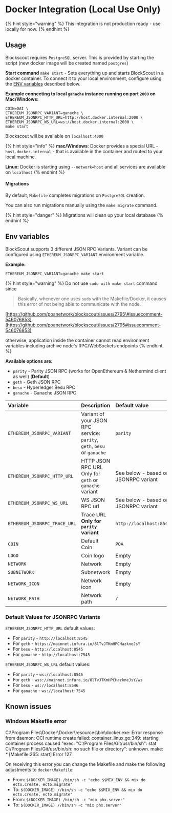 # Docker Integration \(Local Use Only\)

{% hint style="warning" %}
This integration is not production ready - use locally for now.
{% endhint %}

## Usage

Blockscout requires `PostgreSQL` server. This is provided by starting the script \(new docker image will be created named `postgres`\)

**Start command** `make start` - Sets everything up and starts BlockScout in a docker container. To connect it to your local environment, configure using the [ENV variables](docker-integration-local-use-only.md#env-variables) described below.

**Example connecting to local `ganache` instance running on port `2000` on Mac/Windows:**

```text
COIN=DAI \
ETHEREUM_JSONRPC_VARIANT=ganache \ 
ETHEREUM_JSONRPC_HTTP_URL=http://host.docker.internal:2000 \
ETHEREUM_JSONRPC_WS_URL=ws://host.docker.internal:2000 \
make start
```

Blockscout will be available on `localhost:4000`

{% hint style="info" %}
**mac/Windows**: Docker provides a special URL - `host.docker.internal` - that is available in the container and routed to your local machine.

**Linux:** Docker is starting using `--network=host` and all services are available on `localhost`
{% endhint %}

#### Migrations

By default, `Makefile` completes migrations on `PostgreSQL` creation.

You can also run migrations manually using the `make migrate` command.

{% hint style="danger" %}
Migrations will clean up your local database
{% endhint %}

## Env variables

BlockScout supports 3 different JSON RPC Variants. Variant can be configured using `ETHEREUM_JSONRPC_VARIANT` environment variable.

**Example:**

```text
ETHEREUM_JSONRPC_VARIANT=ganache make start
```

{% hint style="warning" %}
Do not use `sudo with make start` command since

> Basically, whenever one uses `sudo` with the Makefile/Docker, it causes this error of not being able to communicate with the node.

[https://github.com/poanetwork/blockscout/issues/2795\#issuecomment-546076853](https://github.com/poanetwork/blockscout/issues/2795#issuecomment-546076853)

otherwise, application inside the container cannot read environment variables including archive node's RPC/WebSockets endpoints
{% endhint %}

**Available options are:**

* `parity` - Parity JSON RPC \(works for OpenEthereum & Nethermind client as well\) \(**Default**\)
* `geth` - Geth JSON RPC
* `besu` - Hyperledger Besu RPC
* `ganache` - Ganache JSON RPC

| Variable | Description | Default value |
| :--- | :--- | :--- |
| `ETHEREUM_JSONRPC_VARIANT` | Variant of your JSON RPC service: `parity`, `geth`, `besu` or `ganache` | `parity` |
| `ETHEREUM_JSONRPC_HTTP_URL` | HTTP JSON RPC URL Only for `geth` or `ganache` variant | See below - based on JSONRPC variant |
| `ETHEREUM_JSONRPC_WS_URL` | WS JSON RPC url | See below - based on JSONRPC variant |
| `ETHEREUM_JSONRPC_TRACE_URL` | Trace URL **Only for `parity` variant** | `http://localhost:8545` |
| `COIN` | Default Coin | `POA` |
| `LOGO` | Coin logo | Empty |
| `NETWORK` | Network | Empty |
| `SUBNETWORK` | Subnetwork | Empty |
| `NETWORK_ICON` | Network icon | Empty |
| `NETWORK_PATH` | Network path | `/` |

### Default Values for JSONRPC Variants

`ETHEREUM_JSONRPC_HTTP_URL` default values:

* For `parity` - `http://localhost:8545`
* For `geth` - `https://mainnet.infura.io/8lTvJTKmHPCHazkneJsY`
* For `besu` - `http://localhost:8545`
* For `ganache` - `http://localhost:7545`

`ETHEREUM_JSONRPC_WS_URL` default values:

* For `parity` - `ws://localhost:8546`
* For `geth` - `wss://mainnet.infura.io/8lTvJTKmHPCHazkneJsY/ws`
* For `besu` - `ws://localhost:8546`
* For `ganache` - `ws://localhost:7545`

## Known issues

### Windows Makefile error

C:\Program Files\Docker\Docker\resources\bin\docker.exe: Error response from daemon: OCI runtime create failed: container\_linux.go:349: starting container process caused "exec: "C:/Program Files/Git/usr/bin/sh": stat C:/Program Files/Git/usr/bin/sh: no such file or directory": unknown. make: _\*_ \[Makefile:265: start\] Error 127

On receiving this error you can change the Makefile and make the following adjustments to `docker\Makefile`:

* From: `$(DOCKER_IMAGE) /bin/sh -c "echo $$MIX_ENV && mix do ecto.create, ecto.migrate"`
* To: `$(DOCKER_IMAGE) //bin/sh -c "echo $$MIX_ENV && mix do ecto.create, ecto.migrate"`
* From: `$(DOCKER_IMAGE) /bin/sh -c "mix phx.server"`
* To: `$(DOCKER_IMAGE) //bin/sh -c "mix phx.server"`

